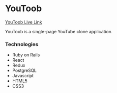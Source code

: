 # YouToob

[YouToob Live Link](http://youtoob-rm.herokuapp.com/#/)

YouToob is a single-page YouTube clone application.

### Technologies
 * Ruby on Rails
 * React
 * Redux
 * PostgreSQL
 * Javascript
 * HTML5
 * CSS3


